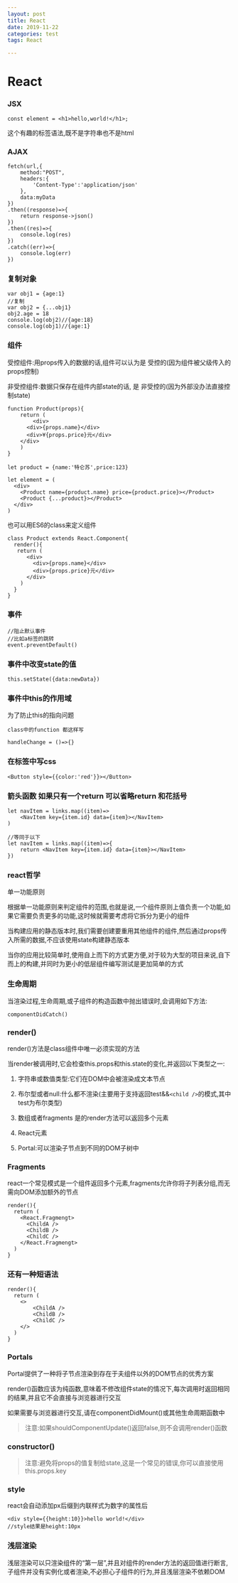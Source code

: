 ```yaml
---
layout: post
title: React
date: 2019-11-22
categories: test
tags: React

---
```


# React

### JSX

```react
const element = <h1>hello,world!</h1>;
```

这个有趣的标签语法,既不是字符串也不是html

### AJAX

```react
fetch(url,{
	method:"POST",
	headers:{
		'Content-Type':'application/json'
	},
	data:myData
})
.then((response)=>{
	return response->json()
})
.then((res)=>{
	console.log(res)
})
.catch((err)=>{
	console.log(err)
})
```

### 复制对象

```react
var obj1 = {age:1}
//复制
var obj2 = {...obj1}
obj2.age = 18
console.log(obj2)//{age:18}
console.log(obj1)//{age:1}
```

### 组件

受控组件:用props传入的数据的话,组件可以认为是 受控的(因为组件被父级传入的props控制)

非受控组件:数据只保存在组件内部state的话, 是 非受控的(因为外部没办法直接控制state)

```react
function Product(props){
	return (
		<div>
      <div>{props.name}</div>
      <div>¥{props.price}元</div>
    </div>
	)
}

let product = {name:'特仑苏',price:123}

let element = (
  <div>
    <Product name={product.name} price={product.price}></Product>
    <Product {...product}></Product>
  </div>
)
```

也可以用ES6的class来定义组件

```react
class Product extends React.Component{
  render(){
   return (
      <div>
        <div>{props.name}</div>
        <div>{props.price}元</div>
      </div>
    ) 
  }
}
```

### 事件

```react
//阻止默认事件
//比如a标签的跳转
event.preventDefault()
```

### 事件中改变state的值

```react
this.setState({data:newData})
```

### 事件中this的作用域

为了防止this的指向问题

```react
class中的function 都这样写

handleChange = ()=>{}
```

### 在标签中写css

````react
<Button style={{color:'red'}}></Button>
````

### 箭头函数 如果只有一个return 可以省略return 和花括号

```react
let navItem = links.map((item)=>
	<NavItem key={item.id} data={item}></NavItem>
)
                        
//等同于以下
let navItem = links.map((item)=>{
	return <NavItem key={item.id} data={item}></NavItem>
})
```

### react哲学

单一功能原则

根据单一功能原则来判定组件的范围,也就是说,一个组件原则上值负责一个功能,如果它需要负责更多的功能,这时候就需要考虑将它拆分为更小的组件

当构建应用的静态版本时,我们需要创建要重用其他组件的组件,然后通过props传入所需的数据,不应该使用state构建静态版本

当你的应用比较简单时,使用自上而下的方式更方便,对于较为大型的项目来说,自下而上的构建,并同时为更小的低层组件编写测试是更加简单的方式

### 生命周期

当渲染过程,生命周期,或子组件的构造函数中抛出错误时,会调用如下方法:

```react
componentDidCatch()
```

### render()

render()方法是class组件中唯一必须实现的方法

当render被调用时,它会检查this.props和this.state的变化,并返回以下类型之一:

1. 字符串或数值类型:它们在DOM中会被渲染成文本节点
2. 布尔型或者null:什么都不渲染(主要用于支持返回test&&`<child />`的模式,其中test为布尔类型)

3. 数组或者fragments 是的render方法可以返回多个元素
4. React元素
5. Portal:可以渲染子节点到不同的DOM子树中

### Fragments

react一个常见模式是一个组件返回多个元素,fragments允许你将子列表分组,而无需向DOM添加额外的节点

```react
render(){
  return (
  	<React.Fragmengt>
      <ChildA />
      <ChildB />
      <ChildC />
    </React.Fragmengt>
  )
}
```

### 还有一种短语法

```react
render(){
  return (
  	<>
    	<ChildA />
    	<ChildB />
    	<ChildC />
    </>
  )
}
```

### Portals

Portal提供了一种将子节点渲染到存在于夫组件以外的DOM节点的优秀方案

render()函数应该为纯函数,意味着不修改组件state的情况下,每次调用时返回相同的结果,并且它不会直接与浏览器进行交互

如果需要与浏览器进行交互,请在componentDidMount()或其他生命周期函数中

> 注意:如果shouldComponentUpdate()返回false,则不会调用render()函数

### constructor()

> 注意:避免将props的值复制给state,这是一个常见的错误,你可以直接使用this.props.key

### style

react会自动添加px后缀到内联样式为数字的属性后

```react
<div style={{height:10}}>hello world!</div>
//style结果是height:10px
```

### 浅层渲染

浅层渲染可以只渲染组件的“第一层”,并且对组件的render方法的返回值进行断言,子组件并没有实例化或者渲染,不必担心子组件的行为,并且浅层渲染不依赖DOM